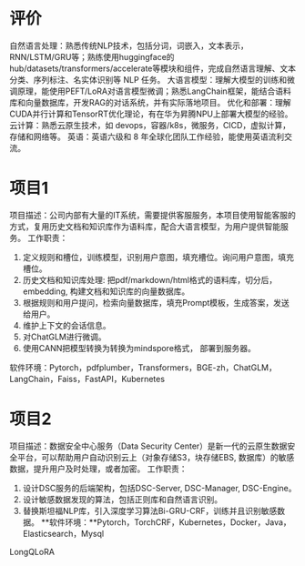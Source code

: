 # 评价 

自然语言处理：熟悉传统NLP技术，包括分词，词嵌入，文本表示，RNN/LSTM/GRU等；熟练使用huggingface的hub/datasets/transformers/accelerate等模块和组件，完成自然语言理解、文本分类、序列标注、名实体识别等 NLP 任务。
大语言模型：理解大模型的训练和微调原理，能使用PEFT/LoRA对语言模型微调；熟悉LangChain框架，能结合语料库和向量数据库，开发RAG的对话系统，并有实际落地项目。
优化和部署：理解CUDA并行计算和TensorRT优化理论，有在华为昇腾NPU上部署大模型的经验。
云计算：熟悉云原生技术，如 devops，容器/k8s，微服务，CICD，虚拟计算，存储和网络等。
英语：英语六级和 8 年全球化团队工作经验，能使用英语流利交流。

# 项目1
项目描述：公司内部有大量的IT系统，需要提供客服服务，本项目使用智能客服的方式，复用历史文档和知识库作为语料库，配合大语言模型，为用户提供智能服务。
工作职责：
1. 定义规则和槽位，训练模型，识别用户意图，填充槽位。询问用户意图，填充槽位。
2. 历史文档和知识库处理: 把pdf/markdown/html格式的语料库，切分后，embedding, 构建文档和知识库的向量数据库。
3. 根据规则和用户提问，检索向量数据库，填充Prompt模板，生成答案，发送给用户。
4. 维护上下文的会话信息。
5. 对ChatGLM进行微调。
6. 使用CANN把模型转换为转换为mindspore格式， 部署到服务器。

软件环境：Pytorch，pdfplumber，Transformers，BGE-zh，ChatGLM，LangChain，Faiss，FastAPI，Kubernetes


# 项目2
项目描述：数据安全中心服务（Data Security Center）是新一代的云原生数据安全平台，可以帮助用户自动识别云上（对象存储S3，块存储EBS, 数据库）的敏感数据，提升用户及时处理，或者加密。
工作职责：
1. 设计DSC服务的后端架构，包括DSC-Server, DSC-Manager, DSC-Engine。
2. 设计敏感数据发现的算法，包括正则库和自然语言识别。
3. 替换斯坦福NLP库，引入深度学习算法Bi-GRU-CRF，训练并且识别敏感数据。
**软件环境：**Pytorch，TorchCRF，Kubernetes，Docker，Java，Elasticsearch，Mysql


LongQLoRA





